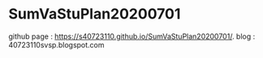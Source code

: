 # SumVaStuPlan20200701
github page : https://s40723110.github.io/SumVaStuPlan20200701/.
blog : 40723110svsp.blogspot.com

